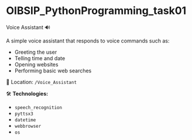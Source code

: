 # OIBSIP_PythonProgramming_task01
 Voice Assistant 🔊

A simple voice assistant that responds to voice commands such as:
- Greeting the user
- Telling time and date
- Opening websites
- Performing basic web searches

📂 Location: `/Voice_Assistant`

🛠️ **Technologies:**
- `speech_recognition`
- `pyttsx3`
- `datetime`
- `webbrowser`
- `os`
